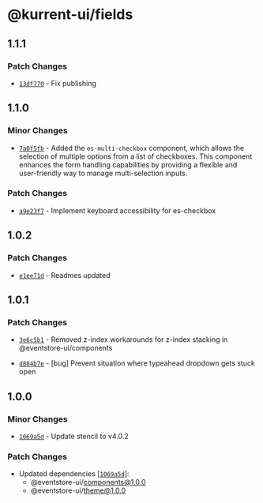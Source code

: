 # @kurrent-ui/fields

## 1.1.1

### Patch Changes

-   [`13df770`](https://github.com/EventStore/Design-System/commit/13df7704117fdc1fc483bd2d3c05925e6229b061) - Fix publishing

## 1.1.0

### Minor Changes

-   [`7a0f5fb`](https://github.com/EventStore/Design-System/commit/7a0f5fb32350675d22f7970e7e1c117be05cb8e7) - Added the `es-multi-checkbox` component, which allows the selection of multiple options from a list of checkboxes. This component enhances the form handling capabilities by providing a flexible and user-friendly way to manage multi-selection inputs.

### Patch Changes

-   [`a9e23f7`](https://github.com/EventStore/Design-System/commit/a9e23f7f7b59091deb159a44757249899235ae6a) - Implement keyboard accessibility for es-checkbox

## 1.0.2

### Patch Changes

-   [`e1ee71d`](https://github.com/EventStore/Design-System/commit/e1ee71dcc4f3c6769d20ef247f5cb1f6d4d470f8) - Readmes updated

## 1.0.1

### Patch Changes

-   [`3e6c5b1`](https://github.com/EventStore/Design-System/commit/3e6c5b171bf3e1319ee1a5871a42d92483ff3eec) - Removed z-index workarounds for z-index stacking in @eventstore-ui/components

-   [`d884b7e`](https://github.com/EventStore/Design-System/commit/d884b7e2686bd3b6a44fee6310b92d2b1b4ca0a6) - [bug] Prevent situation where typeahead dropdown gets stuck open

## 1.0.0

### Minor Changes

-   [`1069a5d`](https://github.com/EventStore/Design-System/commit/1069a5d3af7986c56fd616049402315a59bc438c) - Update stencil to v4.0.2

### Patch Changes

-   Updated dependencies [[`1069a5d`](https://github.com/EventStore/Design-System/commit/1069a5d3af7986c56fd616049402315a59bc438c)]:
    -   @eventstore-ui/components@1.0.0
    -   @eventstore-ui/theme@1.0.0
